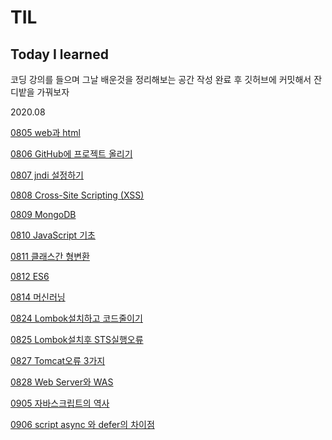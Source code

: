 # TIL
## Today I learned
코딩 강의를 들으며 그날  배운것을 정리해보는 공간
작성 완료 후 깃허브에 커밋해서 잔디밭을 가꿔보자


2020.08


[0805 web과 html](https://github.com/danny-L1/TIL/blob/master/0805.md)

[0806 GitHub에 프로젝트 올리기](https://github.com/danny-L1/TIL/blob/master/0806.md)

[0807 jndi 설정하기](https://github.com/danny-L1/TIL/blob/master/0807.md)

[0808 Cross-Site Scripting (XSS)](https://github.com/danny-L1/TIL/blob/master/0808.md)

[0809 MongoDB](https://github.com/danny-L1/TIL/blob/master/0809.md)

[0810 JavaScript 기초](https://github.com/danny-L1/TIL/blob/master/0810.md)

[0811 클래스간 형변환](https://github.com/danny-L1/TIL/blob/master/0811.md)

[0812 ES6](https://github.com/danny-L1/TIL/blob/master/0812.md)

[0814 머신러닝](https://github.com/danny-L1/TIL/blob/master/0814.md)

[0824 Lombok설치하고 코드줄이기](https://github.com/danny-L1/TIL/blob/master/0824.md)

[0825 Lombok설치후 STS실행오류](https://github.com/danny-L1/TIL/blob/master/0825.md)

[0827 Tomcat오류 3가지](https://github.com/danny-L1/TIL/blob/master/0827.md)

[0828 Web Server와 WAS](https://github.com/danny-L1/TIL/blob/master/0828.md)

[0905 자바스크립트의 역사](https://github.com/danny-L1/TIL/blob/master/0905.md)

[0906 script async 와 defer의 차이점](https://github.com/danny-L1/TIL/blob/master/0906.md)

